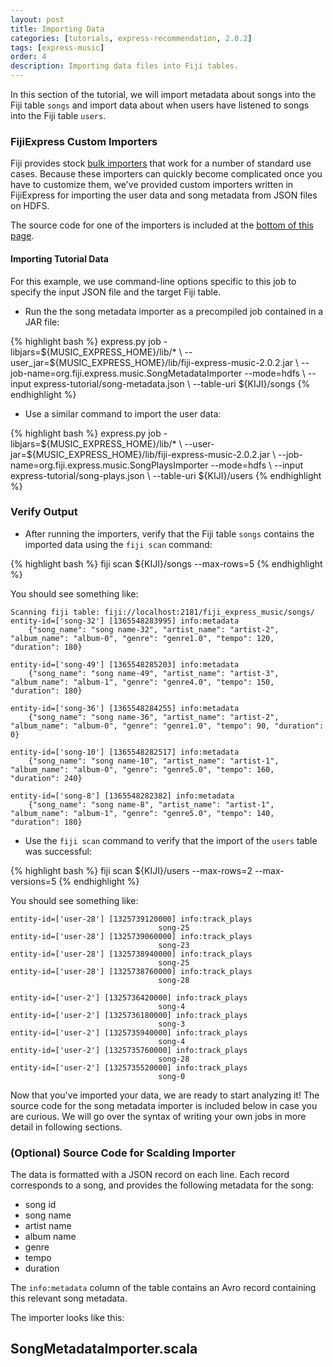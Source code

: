 ```yaml
---
layout: post
title: Importing Data
categories: [tutorials, express-recommendation, 2.0.2]
tags: [express-music]
order: 4
description: Importing data files into Fiji tables.
---
```



In this section of the tutorial, we will import metadata about songs into the Fiji table `songs`
and import data about when users have listened to songs into the Fiji table `users`.


### FijiExpress Custom Importers

Fiji provides stock [bulk importers]({{site.userguide_mapreduce_1_2_8}}/bulk-importers/) that work for a
number of standard use cases. Because these importers can quickly become complicated once
you have to customize them, we've provided custom importers written in FijiExpress for importing the
user data and song metadata from JSON files on HDFS.

The source code for one of the importers is included at the [bottom of this page](#importer-source).

#### Importing Tutorial Data
For this example, we use command-line options specific to this job to specify the input JSON file
and the target Fiji table.
*  Run the the song metadata importer as a precompiled job contained in a JAR file:

<div class="userinput">
{% highlight bash %}
express.py job -libjars=${MUSIC_EXPRESS_HOME}/lib/* \
    --user_jar=${MUSIC_EXPRESS_HOME}/lib/fiji-express-music-2.0.2.jar \
    --job-name=org.fiji.express.music.SongMetadataImporter --mode=hdfs \
    --input express-tutorial/song-metadata.json \
    --table-uri ${KIJI}/songs
{% endhighlight %}
</div>

*  Use a similar command to import the user data:

<div class="userinput">
{% highlight bash %}
express.py job -libjars=${MUSIC_EXPRESS_HOME}/lib/* \
    --user-jar=${MUSIC_EXPRESS_HOME}/lib/fiji-express-music-2.0.2.jar \
    --job-name=org.fiji.express.music.SongPlaysImporter --mode=hdfs \
    --input express-tutorial/song-plays.json \
    --table-uri ${KIJI}/users
{% endhighlight %}
</div>


### Verify Output

*  After running the importers, verify that the Fiji table `songs` contains the imported data
using the `fiji scan` command:

<div class="userinput">
{% highlight bash %}
fiji scan ${KIJI}/songs --max-rows=5
{% endhighlight %}
</div>

You should see something like:

    Scanning fiji table: fiji://localhost:2181/fiji_express_music/songs/
    entity-id=['song-32'] [1365548283995] info:metadata
        {"song_name": "song name-32", "artist_name": "artist-2", "album_name": "album-0", "genre": "genre1.0", "tempo": 120, "duration": 180}

    entity-id=['song-49'] [1365548285203] info:metadata
        {"song_name": "song name-49", "artist_name": "artist-3", "album_name": "album-1", "genre": "genre4.0", "tempo": 150, "duration": 180}

    entity-id=['song-36'] [1365548284255] info:metadata
        {"song_name": "song name-36", "artist_name": "artist-2", "album_name": "album-0", "genre": "genre1.0", "tempo": 90, "duration": 0}

    entity-id=['song-10'] [1365548282517] info:metadata
        {"song_name": "song name-10", "artist_name": "artist-1", "album_name": "album-0", "genre": "genre5.0", "tempo": 160, "duration": 240}

    entity-id=['song-8'] [1365548282382] info:metadata
        {"song_name": "song name-8", "artist_name": "artist-1", "album_name": "album-1", "genre": "genre5.0", "tempo": 140, "duration": 180}

*  Use the `fiji scan` command to verify that the import of the `users` table was successful:

<div class="userinput">
{% highlight bash %}
fiji scan ${KIJI}/users --max-rows=2 --max-versions=5
{% endhighlight %}
</div>

You should see something like:

    entity-id=['user-28'] [1325739120000] info:track_plays
                                     song-25
    entity-id=['user-28'] [1325739060000] info:track_plays
                                     song-23
    entity-id=['user-28'] [1325738940000] info:track_plays
                                     song-25
    entity-id=['user-28'] [1325738760000] info:track_plays
                                     song-28

    entity-id=['user-2'] [1325736420000] info:track_plays
                                     song-4
    entity-id=['user-2'] [1325736180000] info:track_plays
                                     song-3
    entity-id=['user-2'] [1325735940000] info:track_plays
                                     song-4
    entity-id=['user-2'] [1325735760000] info:track_plays
                                     song-28
    entity-id=['user-2'] [1325735520000] info:track_plays
                                     song-0

Now that you've imported your data, we are ready to start analyzing it!  The source code for the
song metadata importer is included below in case you are curious.  We will go over the syntax of
writing your own jobs in more detail in following sections.

<a id="importer-source"></a>
### (Optional) Source Code for Scalding Importer

The data is formatted with a JSON record on each line. Each record corresponds to a song, and
provides the following metadata for the song:

* song id
* song name
* artist name
* album name
* genre
* tempo
* duration

The `info:metadata` column of the table contains an Avro record containing this relevant song
metadata.

The importer looks like this:

<div id="accordion-container">
  <h2 class="accordion-header"> SongMetadataImporter.scala </h2>
  <div class="accordion-content">
        <script src="http://gist-it.appspot.com/github/fijiproject/fiji-express-music/raw/fiji-express-music-2.0.2/src/main/scala/org/fiji/express/music/SongMetadataImporter.scala"> </script>
  </div>
</div>
